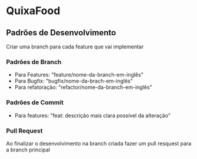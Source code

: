 # QuixaFood
## Padrões de Desenvolvimento
Criar uma branch para cada feature que vai implementar
### Padrões de Branch
- Para Features: "feature/nome-da-branch-em-inglês"
- Para Bugfix: "bugfix/nome-da-brach-em-inglês"
- Para refatoração: "refactor/nome-da-branch-em-inglês"
### Padrões de Commit
- Para features: "feat: descrição mais clara possível da alteração"
### Pull Request
Ao finalizar o desenvolvimento na branch criada fazer um pull resquest para a branch principal
